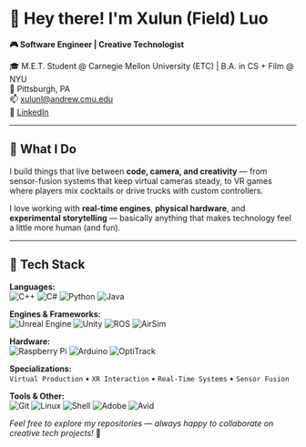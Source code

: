 # 👋 Hey there! I'm Xulun (Field) Luo

**🎮 Software Engineer | Creative Technologist**

🎓 M.E.T. Student @ Carnegie Mellon University (ETC) | B.A. in CS + Film @ NYU  
📍 Pittsburgh, PA  
📫 xulunl@andrew.cmu.edu  
🔗 [LinkedIn](http://www.linkedin.com/in/xulun-luo)

---

## 🚀 What I Do

I build things that live between **code, camera, and creativity** — from sensor-fusion systems that keep virtual cameras steady, to VR games where players mix cocktails or drive trucks with custom controllers.

I love working with **real-time engines**, **physical hardware**, and **experimental storytelling** — basically anything that makes technology feel a little more human (and fun).

---

## 🧠 Tech Stack

**Languages:**  
![C++](https://img.shields.io/badge/-C++-00599C?style=flat&logo=cplusplus&logoColor=white)
![C#](https://img.shields.io/badge/-C%23-239120?style=flat&logo=csharp&logoColor=white)
![Python](https://img.shields.io/badge/-Python-3776AB?style=flat&logo=python&logoColor=white)
![Java](https://img.shields.io/badge/-Java-007396?style=flat&logo=openjdk&logoColor=white)

**Engines & Frameworks:**  
![Unreal Engine](https://img.shields.io/badge/-Unreal%20Engine%205-0E1128?style=flat&logo=unrealengine&logoColor=white)
![Unity](https://img.shields.io/badge/-Unity%203D-000000?style=flat&logo=unity&logoColor=white)
![ROS](https://img.shields.io/badge/-ROS-22314E?style=flat&logo=ros&logoColor=white)
![AirSim](https://img.shields.io/badge/-AirSim-0078D4?style=flat&logo=microsoft&logoColor=white)

**Hardware:**  
![Raspberry Pi](https://img.shields.io/badge/-Raspberry%20Pi-A22846?style=flat&logo=raspberrypi&logoColor=white)
![Arduino](https://img.shields.io/badge/-Arduino-00979D?style=flat&logo=arduino&logoColor=white)
![OptiTrack](https://img.shields.io/badge/-OptiTrack-FF6B35?style=flat&logoColor=white)

**Specializations:**  
`Virtual Production` • `XR Interaction` • `Real-Time Systems` • `Sensor Fusion` 

**Tools & Other:**  
![Git](https://img.shields.io/badge/-Git-F05032?style=flat&logo=git&logoColor=white)
![Linux](https://img.shields.io/badge/-Linux-FCC624?style=flat&logo=linux&logoColor=black)
![Shell](https://img.shields.io/badge/-Shell_Scripting-4EAA25?style=flat&logo=gnubash&logoColor=white)
![Adobe](https://img.shields.io/badge/-Adobe%20CC-FF0000?style=flat&logo=adobe&logoColor=white)
![Avid](https://img.shields.io/badge/-Avid%20Media%20Composer-00012C?style=flat&logoColor=white)

*Feel free to explore my repositories — always happy to collaborate on creative tech projects!* 🚀
